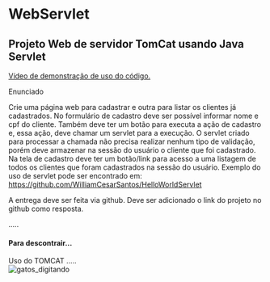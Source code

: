 
# WebServlet
## Projeto Web de servidor TomCat usando Java Servlet

<a href="https://www.youtube.com/embed/wDD3c-bQu9s">Vídeo de demonstração de uso do código.</a>

Enunciado

Crie uma página web para cadastrar e outra para listar os clientes já cadastrados. No formulário de cadastro deve ser possível informar nome e cpf do cliente. Também deve ter um botão para executa a ação de cadastro e, essa ação, deve chamar um servlet para a execução. O servlet criado para processar a chamada não precisa realizar nenhum tipo de validação, porém deve armazenar na sessão do usuário o cliente que foi cadastrado.
Na tela de cadastro deve ter um botão/link para acesso a uma listagem de todos os clientes que foram cadastrados na sessão do usuário.
Exemplo do uso de servlet pode ser encontrado em: https://github.com/WilliamCesarSantos/HelloWorldServlet

A entrega deve ser feita via github. Deve ser adicionado o link do projeto no github como resposta.


.....
#### Para descontrair...
Uso do TOMCAT
.....
<br>
![gatos_digitando](https://user-images.githubusercontent.com/87396846/222421147-b9d0c9f3-e4c7-4eb7-ac2e-c13acc489829.gif)
